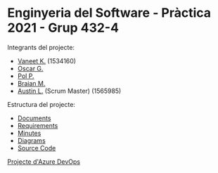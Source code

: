 # Enginyeria del Software - Pràctica 2021 - Grup 432-4

Integrants del projecte:
- [Vaneet K.](https://github.com/kvaneet94 "Vaneet K.") (1534160)
- [Oscar G.](https://github.com/ogarsan "Oscar G.")
- [Pol P.](https://github.com/polpages1999 "Pol P.")
- [Braian M.](https://github.com/braianmdo "Braian M.")
- [Austin L.](https://github.com/dIEMEUEF "Austin L.") (Scrum Master) (1565985)

Estructura del projecte:
- [Documents](https://github.com/polpages1999/es2021uab/tree/main/documents "Documents")
- [Requirements](https://github.com/polpages1999/es2021uab/tree/main/requirements "Requirements")
- [Minutes](https://github.com/polpages1999/es2021uab/tree/main/minutes "Minutes")
- [Diagrams](https://github.com/polpages1999/es2021uab/tree/main/diagrams "Diagrams")
- [Source Code](https://github.com/polpages1999/es2021uab/tree/main/src "Source Code")

[Projecte d'Azure DevOps](https://dev.azure.com/UAB-EngSw-432-4/UAB-ES-432-04 "Projecte Azure")
